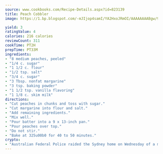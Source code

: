 ```yaml
---
source: www.cookbooks.com/Recipe-Details.aspx?id=823139
title: Peach Cobbler
image: https://1.bp.blogspot.com/-mJIjop4samI/YA2HxoJRmOI/AAAAAAAABgw/9Q6cN5purxQQ0M3111-VxRXtHYk4x987wCLcBGAsYHQ/s320/19.png

yield: 3
ratingValue: 4
calories: 216 calories
reviewCount: 311
cookTime: PT2H
prepTime: PT33M
ingredients:
- "8 medium peaches, peeled"
- "1/4 c. sugar"
- "1 1/2 c. flour"
- "1/2 tsp. salt"
- "3/4 c. sugar"
- "3 Tbsp. nonfat margarine"
- "3 tsp. baking powder"
- "1 1/2 tsp. vanilla flavoring"
- "1 1/8 c. skim milk"
directions:
- "Cut peaches in chunks and toss with sugar."
- "Cut margarine into flour and salt."
- "Add remaining ingredients."
- "Mix well."
- "Pour batter into a 9 x 13-inch pan."
- "Pour peaches over top."
- "Do not stir."
- "Bake at 325u00b0 for 40 to 50 minutes."
crypto:
- "Australian Federal Police raided the Sydney home on Wednesday of a man named by Wired magazine as the probable creator of cryptocurrency bitcoin, a Reuters witness said."
---
```

